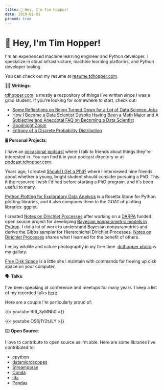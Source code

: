 ```yaml
---
title: 👋 Hey, I'm Tim Hopper! 
date: 2010-01-01
pinned: true
---
```


# 👋 Hey, I'm Tim Hopper! 

I'm an experienced machine learning engineer and Python developer. I specialize in cloud infrastructure, machine learning platforms, and Python developer tooling.  

You can check out my resume at [resume.tdhopper.com](https://resume.tdhopper.com). 

✍🏻 **Writings**:

[tdhopper.com](https://tdhopper.com) is mostly a respository of things I've written since I was a grad student. If you're looking for somewhere to start, check out:

* [Some Reflections on Being Turned Down for a Lot of Data Science Jobs](https://tdhopper.com/blog/some-reflections-on-being-turned-down-for-a-lot-of-data-science-jobs/)
* [How I Became a Data Scientist Despite Having Been a Math Major](https://tdhopper.com/blog/how-i-became-a-data-scientist/) and [A Subjective and Anecdotal FAQ on Becoming a Data Scientist](https://tdhopper.com/blog/faq/)
* [Goodnight Zoom](https://tdhopper.com/blog/goodnight-zoom/)
* [Entropy of a Discrete Probability Distribution](https://tdhopper.com/blog/entropy-of-a-discrete-probability-distribution/)
  
🖥️ **Personal Projects**: 

I have an [occasional podcast](https://podcast.tdhopper.com) where I talk to friends about things they're interested in. You can find it in your podcast directory or at [podcast.tdhopper.com](https://podcast.tdhopper.com). 

Years ago, I created [Should I Get a Phd?](https://shouldigetaphd.com) where I interviewed nine friends about whether a young, bright student should consider pursuing a PhD. This it the resource I wish I'd had before starting a PhD program, and it's been useful to many.

[Python Plotting for Exploratory Data Analysis](https://pythonplot.com) is a Rosetta Stone for Python plotting libraries, and it also compares them to the GOAT of plotting libraries: ggplot.

I created [Notes on Dirichlet Processes](https://dp.tdhopper.com) after working on a [DARPA](https://www.darpa.mil) funded open source project for developing [Bayesian nonparametric models in Python](http://datamicroscopes.github.io). I did a lot of work to understand Bayesian nonparametrics and derive the Gibbs sampler for Hierarchichal Dirichlet Processes. [Notes on Dirichlet Processes](https://dp.tdhopper.com) shares what I learned for the benefit of others.

I enjoy wildlife and nature photography in my free time. [dothopper photo](https://photos.tdhopper.com) is my gallary. 

[Free Disk Space](https://freespace.tdhopper.com) is a little site I maintain with commands for freeing up disk space on your computer.   

🗣️ **Talks**:

I've been speaking at conference and meetups for many years. I keep a list of my recorded talks [here](http://tdhopper.com/talks/). 

Here are a couple I'm particularly proud of: 

{{< youtube 6flt_3yMNb0 >}}

{{< youtube OS6j1Y2tJLY >}}

⌨️ **Open Source**: 

I love to contribute to open source as I'm able. Here are some libraries I've contributed to: 

* [cpython](https://github.com/python/cpython/commits?author=tdhopper)
* [datamicroscopes](https://datamicroscopes.github.io/)
* [Streamparse](https://github.com/parsely/streamparse/commits?author=tdhopper)
* [Conda](https://github.com/conda/conda/commits?author=tdhopper)
* [lda](https://github.com/ariddell/lda/commits?author=tdhopper)
* [Pandas](https://github.com/pandas-dev/pandas/commits?author=tdhopper)
